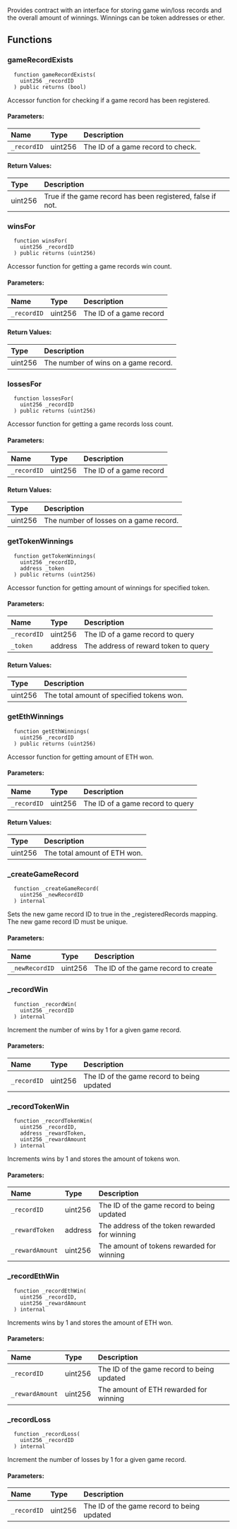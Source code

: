
Provides contract with an interface for storing game win/loss records and
the overall amount of winnings. Winnings can be token addresses or ether.

## Functions
### gameRecordExists
```solidity
  function gameRecordExists(
    uint256 _recordID
  ) public returns (bool)
```

Accessor function for checking if a game record has been registered.

#### Parameters:
| Name | Type | Description                                                          |
| :--- | :--- | :------------------------------------------------------------------- |
|`_recordID` | uint256 | The ID of a game record to check.

#### Return Values:
| Type          | Description                                                                  |
| :------------ | :--------------------------------------------------------------------------- |
|uint256 | True if the game record has been registered, false if not.
### winsFor
```solidity
  function winsFor(
    uint256 _recordID
  ) public returns (uint256)
```

Accessor function for getting a game records win count.

#### Parameters:
| Name | Type | Description                                                          |
| :--- | :--- | :------------------------------------------------------------------- |
|`_recordID` | uint256 | The ID of a game record

#### Return Values:
| Type          | Description                                                                  |
| :------------ | :--------------------------------------------------------------------------- |
|uint256 | The number of wins on a game record.
### lossesFor
```solidity
  function lossesFor(
    uint256 _recordID
  ) public returns (uint256)
```

Accessor function for getting a game records loss count.

#### Parameters:
| Name | Type | Description                                                          |
| :--- | :--- | :------------------------------------------------------------------- |
|`_recordID` | uint256 | The ID of a game record

#### Return Values:
| Type          | Description                                                                  |
| :------------ | :--------------------------------------------------------------------------- |
|uint256 | The number of losses on a game record.
### getTokenWinnings
```solidity
  function getTokenWinnings(
    uint256 _recordID,
    address _token
  ) public returns (uint256)
```

Accessor function for getting amount of winnings for specified token.

#### Parameters:
| Name | Type | Description                                                          |
| :--- | :--- | :------------------------------------------------------------------- |
|`_recordID` | uint256 | The ID of a game record to query
|`_token` | address | The address of reward token to query

#### Return Values:
| Type          | Description                                                                  |
| :------------ | :--------------------------------------------------------------------------- |
|uint256 | The total amount of specified tokens won.
### getEthWinnings
```solidity
  function getEthWinnings(
    uint256 _recordID
  ) public returns (uint256)
```

Accessor function for getting amount of ETH won.

#### Parameters:
| Name | Type | Description                                                          |
| :--- | :--- | :------------------------------------------------------------------- |
|`_recordID` | uint256 | The ID of a game record to query

#### Return Values:
| Type          | Description                                                                  |
| :------------ | :--------------------------------------------------------------------------- |
|uint256 | The total amount of ETH won.
### _createGameRecord
```solidity
  function _createGameRecord(
    uint256 _newRecordID
  ) internal
```

Sets the new game record ID to true in the _registeredRecords
mapping. The new game record ID must be unique.

#### Parameters:
| Name | Type | Description                                                          |
| :--- | :--- | :------------------------------------------------------------------- |
|`_newRecordID` | uint256 | The ID of the game record to create

### _recordWin
```solidity
  function _recordWin(
    uint256 _recordID
  ) internal
```

Increment the number of wins by 1 for a given game record.

#### Parameters:
| Name | Type | Description                                                          |
| :--- | :--- | :------------------------------------------------------------------- |
|`_recordID` | uint256 | The ID of the game record to being updated

### _recordTokenWin
```solidity
  function _recordTokenWin(
    uint256 _recordID,
    address _rewardToken,
    uint256 _rewardAmount
  ) internal
```

Increments wins by 1 and stores the amount of tokens won.

#### Parameters:
| Name | Type | Description                                                          |
| :--- | :--- | :------------------------------------------------------------------- |
|`_recordID` | uint256 | The ID of the game record to being updated
|`_rewardToken` | address | The address of the token rewarded for winning
|`_rewardAmount` | uint256 | The amount of tokens rewarded for winning

### _recordEthWin
```solidity
  function _recordEthWin(
    uint256 _recordID,
    uint256 _rewardAmount
  ) internal
```

Increments wins by 1 and stores the amount of ETH won.

#### Parameters:
| Name | Type | Description                                                          |
| :--- | :--- | :------------------------------------------------------------------- |
|`_recordID` | uint256 | The ID of the game record to being updated
|`_rewardAmount` | uint256 | The amount of ETH rewarded for winning

### _recordLoss
```solidity
  function _recordLoss(
    uint256 _recordID
  ) internal
```

Increment the number of losses by 1 for a given game record.

#### Parameters:
| Name | Type | Description                                                          |
| :--- | :--- | :------------------------------------------------------------------- |
|`_recordID` | uint256 | The ID of the game record to being updated

